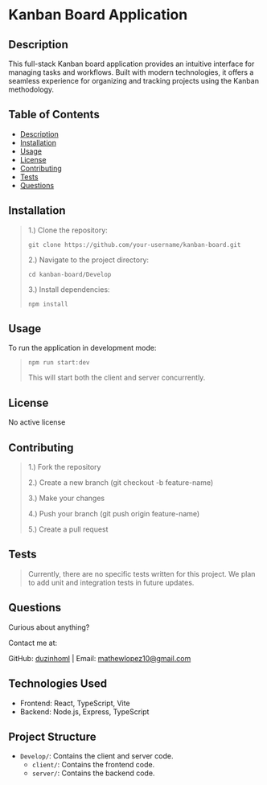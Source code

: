 # Kanban Board Application

## Description

This full-stack Kanban board application provides an intuitive interface for managing tasks and workflows. Built with modern technologies, it offers a seamless experience for organizing and tracking projects using the Kanban methodology.

## Table of Contents

- [Description](#description)
- [Installation](#installation)
- [Usage](#usage)
- [License](#license)
- [Contributing](#contributing)
- [Tests](#tests)
- [Questions](#questions)

## Installation

> 1.) Clone the repository:
>
> ```
> git clone https://github.com/your-username/kanban-board.git
> ```
>
> 2.) Navigate to the project directory:
>
> ```
> cd kanban-board/Develop
> ```
>
> 3.) Install dependencies:
>
> ```
> npm install
> ```

## Usage

To run the application in development mode:

> ```
> npm run start:dev
> ```
>
> This will start both the client and server concurrently.

## License

No active license

## Contributing

> 1.) Fork the repository
>
> 2.) Create a new branch (git checkout -b feature-name)
>
> 3.) Make your changes
>
> 4.) Push your branch (git push origin feature-name)
>
> 5.) Create a pull request

## Tests

> Currently, there are no specific tests written for this project. We plan to add unit and integration tests in future updates.

## Questions

Curious about anything?

Contact me at:

GitHub: [duzinhoml](https://github.com/your-github-username) | Email: mathewlopez10@gmail.com

## Technologies Used

- Frontend: React, TypeScript, Vite
- Backend: Node.js, Express, TypeScript

## Project Structure

- `Develop/`: Contains the client and server code.
  - `client/`: Contains the frontend code.
  - `server/`: Contains the backend code.
